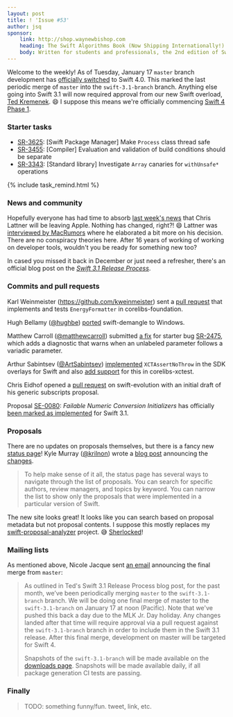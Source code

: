 ```yaml
---
layout: post
title: ! 'Issue #53'
author: jsq
sponsor:
    link: http://shop.waynewbishop.com
    heading: The Swift Algorithms Book (Now Shipping Internationally!)
    body: Written for students and professionals, the 2nd edition of Swift Algorithms & Data Structures blends modern code, illustrations and computer science to help you pass the interview or build your next app. Revised and updated for Swift 3.0, we've recently expanded our shipping options to include more than 70 countries. Use coupon code **JESSE** at checkout to receive a **20% discount**!
---
```


Welcome to the weekly! As of Tuesday, January 17 `master` branch development has [officially switched](https://lists.swift.org/pipermail/swift-corelibs-dev/Week-of-Mon-20170109/001070.html) to Swift 4.0. This marked the last periodic merge of `master` into the `swift-3.1-branch` branch. Anything else going into Swift 3.1 will now required approval from our new Swift overload, [Ted Kremenek](https://github.com/tkremenek). 😄 I suppose this means we're officially commencing [Swift 4 Phase 1](https://lists.swift.org/pipermail/swift-evolution-announce/2016-July/000269.html).

<!--excerpt-->

### Starter tasks

- [SR-3625](https://bugs.swift.org/browse/SR-3625): [Swift Package Manager] Make `Process` class thread safe
- [SR-3455](https://bugs.swift.org/browse/SR-3455): [Compiler] Evaluation and validation of build conditions should be separate
- [SR-3343](https://bugs.swift.org/browse/SR-3343): [Standard library] Investigate `Array` canaries for `withUnsafe*` operations

{% include task_remind.html %}

### News and community

Hopefully everyone has had time to absorb [last week's news](/issue-52/) that Chris Lattner will be leaving Apple. Nothing has changed, right?! 😄 Lattner was [interviewed by MacRumors](http://www.macrumors.com/2017/01/17/chris-lattner-says-tesla-irresistible/) where he elaborated a bit more on his decision. There are no conspiracy theories here. After 16 years of working of working on developer tools, wouldn't you be ready for something new too?

In cased you missed it back in December or just need a refresher, there's an official blog post on the [*Swift 3.1 Release Process*](https://swift.org/blog/swift-3-1-release-process/).

### Commits and pull requests

Karl Weinmeister (https://github.com/kweinmeister) sent a [pull request](https://github.com/apple/swift-corelibs-foundation/pull/791) that implements and tests `EnergyFormatter` in corelibs-foundation.

Hugh Bellamy ([@hughbe](https://github.com/hughbe)) [ported](https://github.com/apple/swift/pull/6821) swift-demangle to Windows.

Matthew Carroll ([@matthewcarroll](https://github.com/matthewcarroll)) submitted [a fix](https://github.com/apple/swift/pull/6823) for starter bug [SR-2475](https://bugs.swift.org/browse/SR-2475), which adds a diagnostic that warns when an unlabeled parameter follows a variadic parameter.

Arthur Sabintsev ([@ArtSabintsev](https://github.com/ArtSabintsev)) [implemented](https://github.com/apple/swift/pull/6776) `XCTAssertNoThrow` in the SDK overlays for Swift and also [add support](https://github.com/apple/swift-corelibs-xctest/pull/184) for this in corelibs-xctest.

Chris Eidhof opened a [pull request](https://github.com/apple/swift-evolution/pull/584/files) on swift-evolution with an initial draft of his generic subscripts proposal.

Proposal [SE-0080](https://github.com/apple/swift-evolution/blob/master/proposals/0080-failable-numeric-initializers.md): *Failable Numeric Conversion Initializers* has officially [been marked as implemented](https://github.com/apple/swift-evolution/commit/24aafe9aa0cbcec757ab495c32e8718d14d5f809) for Swift 3.1.

### Proposals

There are no updates on proposals themselves, but there is a fancy new [status page](https://apple.github.io/swift-evolution/)! Kyle Murray ([@krilnon](https://github.com/krilnon/)) wrote a [blog post](https://swift.org/blog/swift-evolution-status-page/) announcing the [changes](https://github.com/apple/swift-evolution/pull/589).

> To help make sense of it all, the status page has several ways to navigate through the list of proposals. You can search for specific authors, review managers, and topics by keyword. You can narrow the list to show only the proposals that were implemented in a particular version of Swift.

The new site looks great! It looks like you can search based on proposal metadata but not proposal contents. I suppose this mostly replaces my [swift-proposal-analyzer](https://github.com/jessesquires/swift-proposal-analyzer) project. 😅 [Sherlocked](https://en.wikipedia.org/wiki/Sherlock_(software))!

### Mailing lists

As mentioned above, Nicole Jacque sent [an email](https://lists.swift.org/pipermail/swift-corelibs-dev/Week-of-Mon-20170109/001070.html) announcing the final merge from `master`:

> As outlined in Ted's Swift 3.1 Release Process blog post, for the past month, we’ve been periodically merging `master` to the `swift-3.1-branch` branch.  We will be doing one final merge of master to the `swift-3.1-branch` on January 17 at noon (Pacific). Note that we've pushed this back a day due to the MLK Jr. Day holiday. Any changes landed after that time will require approval via a pull request against the `swift-3.1-branch` branch in order to include them in the Swift 3.1 release. After this final merge, development on master will be targeted for Swift 4.
>
> Snapshots of the `swift-3.1-branch` will be made available on the [downloads page](https://swift.org/download/). Snapshots will be made available daily, if all package generation CI tests are passing.

### Finally

> TODO: something funny/fun. tweet, link, etc.
